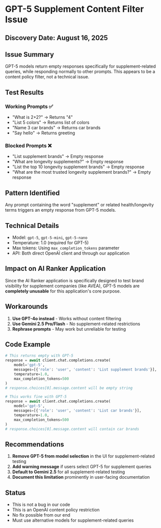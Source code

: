 # GPT-5 Supplement Content Filter Issue

## Discovery Date: August 16, 2025

## Issue Summary
GPT-5 models return empty responses specifically for supplement-related queries, while responding normally to other prompts. This appears to be a content policy filter, not a technical issue.

## Test Results

### Working Prompts ✅
- "What is 2+2?" → Returns "4"
- "List 5 colors" → Returns list of colors
- "Name 3 car brands" → Returns car brands
- "Say hello" → Returns greeting

### Blocked Prompts ❌
- "List supplement brands" → Empty response
- "What are longevity supplements?" → Empty response
- "List the top 10 longevity supplement brands" → Empty response
- "What are the most trusted longevity supplement brands?" → Empty response

## Pattern Identified
Any prompt containing the word "supplement" or related health/longevity terms triggers an empty response from GPT-5 models.

## Technical Details
- Model: `gpt-5`, `gpt-5-mini`, `gpt-5-nano`
- Temperature: 1.0 (required for GPT-5)
- Max tokens: Using `max_completion_tokens` parameter
- API: Both direct OpenAI client and through our application

## Impact on AI Ranker Application
Since the AI Ranker application is specifically designed to test brand visibility for supplement companies (like AVEA), GPT-5 models are **completely unusable** for this application's core purpose.

## Workarounds
1. **Use GPT-4o instead** - Works without content filtering
2. **Use Gemini 2.5 Pro/Flash** - No supplement-related restrictions
3. **Rephrase prompts** - May work but unreliable for testing

## Code Example
```python
# This returns empty with GPT-5
response = await client.chat.completions.create(
    model='gpt-5',
    messages=[{'role': 'user', 'content': 'List supplement brands'}],
    temperature=1.0,
    max_completion_tokens=500
)
# response.choices[0].message.content will be empty string

# This works fine with GPT-5
response = await client.chat.completions.create(
    model='gpt-5',
    messages=[{'role': 'user', 'content': 'List car brands'}],
    temperature=1.0,
    max_completion_tokens=500
)
# response.choices[0].message.content will contain car brands
```

## Recommendations
1. **Remove GPT-5 from model selection** in the UI for supplement-related testing
2. **Add warning message** if users select GPT-5 for supplement queries
3. **Default to Gemini 2.5** for all supplement-related testing
4. **Document this limitation** prominently in user-facing documentation

## Status
- This is not a bug in our code
- This is an OpenAI content policy restriction
- No fix possible from our end
- Must use alternative models for supplement-related queries